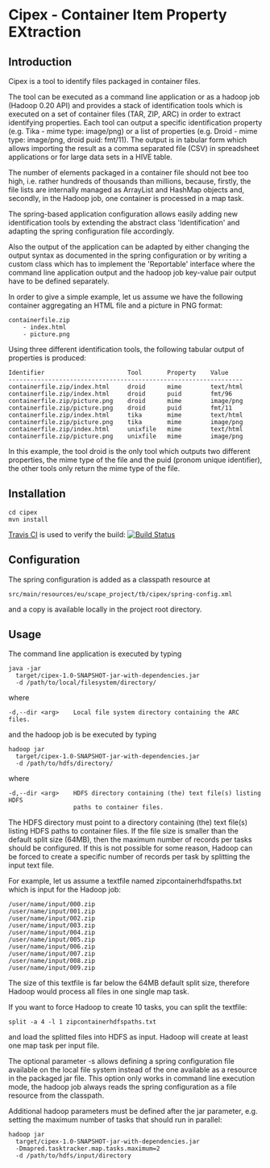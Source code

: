 Cipex - Container Item Property EXtraction
==========================================

Introduction
------------

Cipex is a tool to identify files packaged in container files.

The tool can be executed as a command line application or as a hadoop job 
(Hadoop 0.20 API) and provides a stack of identification tools which is 
executed on a set of container files (TAR, ZIP, ARC) in order to
extract identifying properties. Each tool can output a specific identification
property (e.g. Tika - mime type: image/png) or a list of properties
(e.g. Droid - mime type: image/png, droid puid: fmt/11). The output is in 
tabular form which allows importing the result as a comma separated file (CSV)
in spreadsheet applications or for large data sets in a HIVE table.

The number of elements packaged in a container file should not bee too high,
i.e. rather hundreds of thousands than millions, because, firstly, the file lists 
are internally managed as ArrayList and HashMap objects and, secondly, in the
Hadoop job, one container is processed in a map task.

The spring-based application configuration allows easily adding new 
identification tools by extending the abstract class 'Identification' and
adapting the spring configuration file accordingly.

Also the output of the application can be adapted by either changing the 
output syntax as documented in the spring configuration or by writing a custom 
class which has to implement the 'Reportable' interface where the command line 
application output and the hadoop job key-value pair output have to be
defined separately.

In order to give a simple example, let us assume we have the following 
container aggregating an HTML file and a picture in PNG format:

    containerfile.zip
        - index.html
        - picture.png

Using three different identification tools, the following tabular output of 
properties is produced:

    Identifier                       Tool       Property    Value
    -----------------------------------------------------------------
    containerfile.zip/index.html     droid      mime        text/html
    containerfile.zip/index.html     droid      puid        fmt/96
    containerfile.zip/picture.png    droid      mime        image/png
    containerfile.zip/picture.png    droid      puid        fmt/11
    containerfile.zip/index.html     tika       mime        text/html
    containerfile.zip/picture.png    tika       mime        image/png
    containerfile.zip/index.html     unixfile   mime        text/html
    containerfile.zip/picture.png    unixfile   mime        image/png

In this example, the tool droid is the only tool which outputs two different
properties, the mime type of the file and the puid (pronom unique identifier),
the other tools only return the mime type of the file. 

Installation
------------

    cd cipex
    mvn install

[Travis CI](http://travis-ci.org/) is used to verify the build: 
[![Build Status](https://api.travis-ci.org/shsdev/cipex.png)](https://travis-ci.org/shsdev/cipex) 

Configuration
-------------

The spring configuration is added as a classpath resource at

    src/main/resources/eu/scape_project/tb/cipex/spring-config.xml

and a copy is available locally in the project root directory.

Usage
-----

The command line application is executed by typing

    java -jar
      target/cipex-1.0-SNAPSHOT-jar-with-dependencies.jar 
      -d /path/to/local/filesystem/directory/

where

    -d,--dir <arg>    Local file system directory containing the ARC files.

and the hadoop job is be executed by typing

    hadoop jar
      target/cipex-1.0-SNAPSHOT-jar-with-dependencies.jar 
      -d /path/to/hdfs/directory/

where

    -d,--dir <arg>    HDFS directory containing (the) text file(s) listing HDFS 
                      paths to container files.

The HDFS directory must point to a directory containing (the) text file(s)
listing HDFS paths to container files. If the file size is smaller than the
default split size (64MB), then the maximum number of records per tasks 
should be configured. If this is not possible for some reason, Hadoop can be 
forced to create a specific number of records per task by splitting the input 
text file.

For example, let us assume a textfile named zipcontainerhdfspaths.txt 
which is input for the Hadoop job:

    /user/name/input/000.zip
    /user/name/input/001.zip
    /user/name/input/002.zip
    /user/name/input/003.zip
    /user/name/input/004.zip
    /user/name/input/005.zip
    /user/name/input/006.zip
    /user/name/input/007.zip
    /user/name/input/008.zip
    /user/name/input/009.zip

The size of this textfile is far below the 64MB default split size, therefore
Hadoop would process all files in one single map task. 

If you want to force Hadoop to create 10 tasks, you can split the textfile:

    split -a 4 -l 1 zipcontainerhdfspaths.txt

and load the splitted files into HDFS as input. Hadoop will create at least 
one map task per input file.

The optional parameter -s allows defining a spring configuration file
available on the local file system instead of the one available as a resource
in the packaged jar file. This option only works in command line execution
mode, the hadoop job always reads the spring configuration as a file resource
from the classpath.

Additional hadoop parameters must be defined after the jar parameter, e.g.
setting the maximum number of tasks that should run in parallel:

    hadoop jar
      target/cipex-1.0-SNAPSHOT-jar-with-dependencies.jar
      -Dmapred.tasktracker.map.tasks.maximum=2
      -d /path/to/hdfs/input/directory
